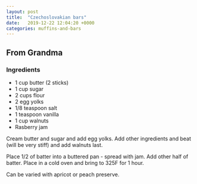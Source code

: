 ```yaml
---
layout: post
title:  "Czechoslovakian bars"
date:   2019-12-22 12:04:20 +0000
categories: muffins-and-bars
---
```


## From Grandma
### Ingredients
* 1 cup butter (2 sticks)
* 1 cup sugar
* 2 cups flour
* 2 egg yolks
* 1/8 teaspoon salt
* 1 teaspoon vanilla
* 1 cup walnuts
* Rasberry jam


Cream butter and sugar and add egg yolks. Add other ingredients and beat (will be very stiff) and add walnuts last.

Place 1/2 of batter into a buttered pan - spread with jam. Add other half of batter. Place in a cold oven and bring to 325F for 1 hour.

Can be varied with apricot or peach preserve.
